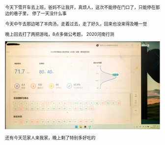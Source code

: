 今天下雪开车去上班，爸妈不让我开，真烦人，这次不能停在门口了，只能停在那边的巷子里， 停了一天没什么事

今天中午去那边喝了羊肉汤，走着过去，走了好久，回来也没来得及睡一觉

晚上回去打了两把游戏，8点多做公考题， 2020河南行测

![](../../img/6904315-684162e1789619f7.jpg)



还有今天范家人来我家，晚上剩了特别多好吃的
